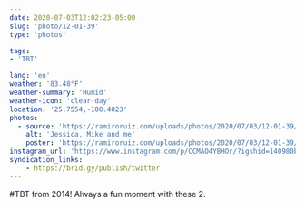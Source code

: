 ```yaml
---
date: 2020-07-03T12:02:23-05:00
slug: 'photo/12-01-39'
type: 'photos'

tags:
- 'TBT'

lang: 'en'
weather: '83.48°F'
weather-summary: 'Humid'
weather-icon: 'clear-day'
location: '25.7554,-100.4023'
photos:
  - source: 'https://ramiroruiz.com/uploads/photos/2020/07/03/12-01-39/jessica--mike-and-me.jpg'
    alt: 'Jessica, Mike and me'
    poster: 'https://ramiroruiz.com/uploads/photos/2020/07/03/12-01-39/poster.'
instagram_url: 'https://www.instagram.com/p/CCMAO4YBHOr/?igshid=140980blaq7cd'
syndication_links:
    - https://brid.gy/publish/twitter
---
```

 #TBT from 2014! Always a fun moment with these 2.